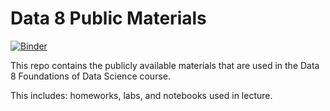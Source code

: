 Data 8 Public Materials
=======

[![Binder](http://mybinder.org/badge.svg)](http://mybinder.org/repo/data-8/data8assets)

This repo contains the publicly available materials that are used in the Data 8
Foundations of Data Science course.

This includes: homeworks, labs, and notebooks used in lecture.
